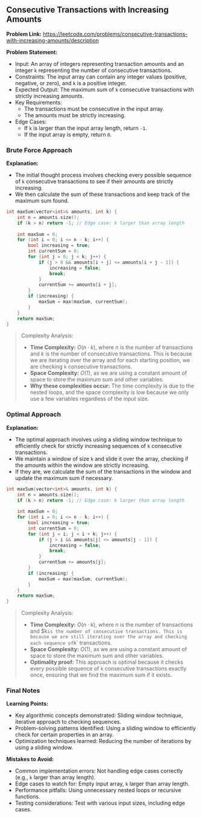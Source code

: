 ## Consecutive Transactions with Increasing Amounts
**Problem Link:** https://leetcode.com/problems/consecutive-transactions-with-increasing-amounts/description

**Problem Statement:**
- Input: An array of integers representing transaction amounts and an integer `k` representing the number of consecutive transactions.
- Constraints: The input array can contain any integer values (positive, negative, or zero), and `k` is a positive integer.
- Expected Output: The maximum sum of `k` consecutive transactions with strictly increasing amounts.
- Key Requirements: 
    - The transactions must be consecutive in the input array.
    - The amounts must be strictly increasing.
- Edge Cases: 
    - If `k` is larger than the input array length, return `-1`.
    - If the input array is empty, return `0`.

### Brute Force Approach
**Explanation:**
- The initial thought process involves checking every possible sequence of `k` consecutive transactions to see if their amounts are strictly increasing.
- We then calculate the sum of these transactions and keep track of the maximum sum found.

```cpp
int maxSum(vector<int>& amounts, int k) {
    int n = amounts.size();
    if (k > n) return -1; // Edge case: k larger than array length
    
    int maxSum = 0;
    for (int i = 0; i <= n - k; i++) {
        bool increasing = true;
        int currentSum = 0;
        for (int j = 0; j < k; j++) {
            if (j > 0 && amounts[i + j] <= amounts[i + j - 1]) {
                increasing = false;
                break;
            }
            currentSum += amounts[i + j];
        }
        if (increasing) {
            maxSum = max(maxSum, currentSum);
        }
    }
    return maxSum;
}
```

> Complexity Analysis:
> - **Time Complexity:** $O(n \cdot k)$, where $n$ is the number of transactions and $k$ is the number of consecutive transactions. This is because we are iterating over the array and for each starting position, we are checking `k` consecutive transactions.
> - **Space Complexity:** $O(1)$, as we are using a constant amount of space to store the maximum sum and other variables.
> - **Why these complexities occur:** The time complexity is due to the nested loops, and the space complexity is low because we only use a few variables regardless of the input size.

### Optimal Approach
**Explanation:**
- The optimal approach involves using a sliding window technique to efficiently check for strictly increasing sequences of `k` consecutive transactions.
- We maintain a window of size `k` and slide it over the array, checking if the amounts within the window are strictly increasing.
- If they are, we calculate the sum of the transactions in the window and update the maximum sum if necessary.

```cpp
int maxSum(vector<int>& amounts, int k) {
    int n = amounts.size();
    if (k > n) return -1; // Edge case: k larger than array length
    
    int maxSum = 0;
    for (int i = 0; i <= n - k; i++) {
        bool increasing = true;
        int currentSum = 0;
        for (int j = i; j < i + k; j++) {
            if (j > i && amounts[j] <= amounts[j - 1]) {
                increasing = false;
                break;
            }
            currentSum += amounts[j];
        }
        if (increasing) {
            maxSum = max(maxSum, currentSum);
        }
    }
    return maxSum;
}
```

> Complexity Analysis:
> - **Time Complexity:** $O(n \cdot k)$, where $n$ is the number of transactions and $k` is the number of consecutive transactions. This is because we are still iterating over the array and checking each sequence of `k` transactions.
> - **Space Complexity:** $O(1)$, as we are using a constant amount of space to store the maximum sum and other variables.
> - **Optimality proof:** This approach is optimal because it checks every possible sequence of `k` consecutive transactions exactly once, ensuring that we find the maximum sum if it exists.

### Final Notes
**Learning Points:**
- Key algorithmic concepts demonstrated: Sliding window technique, iterative approach to checking sequences.
- Problem-solving patterns identified: Using a sliding window to efficiently check for certain properties in an array.
- Optimization techniques learned: Reducing the number of iterations by using a sliding window.

**Mistakes to Avoid:**
- Common implementation errors: Not handling edge cases correctly (e.g., `k` larger than array length).
- Edge cases to watch for: Empty input array, `k` larger than array length.
- Performance pitfalls: Using unnecessary nested loops or recursive functions.
- Testing considerations: Test with various input sizes, including edge cases.